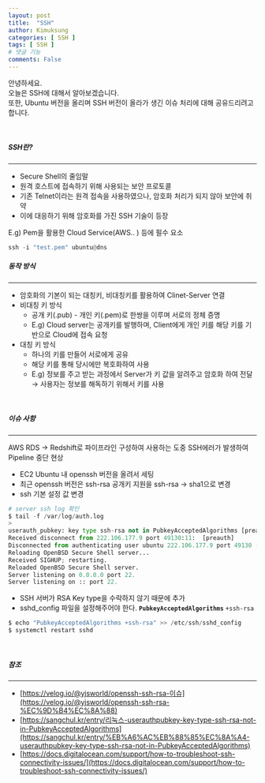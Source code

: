 ```yaml
---
layout: post
title:  "SSH"
author: Kimuksung
categories: [ SSH ]
tags: [ SSH ]
# 댓글 기능
comments: False
---
```


안녕하세요.  
오늘은 SSH에 대해서 알아보겠습니다.  
또한, Ubuntu 버전을 올리며 SSH 버전이 올라가 생긴 이슈 처리에 대해 공유드리려고 합니다.  

<br>

##### SSH란?
---
- Secure Shell의 줄임말
- 원격 호스트에 접속하기 위해 사용되는 보안 프로토콜
- 기존 Telnet이라는 원격 접속을 사용하였으나, 암호화 처리가 되지 않아 보안에 취약
- 이에 대응하기 위해 암호화를 가진 SSH 기술이 등장

E.g) Pem을 활용한 Cloud Service(AWS.. ) 등에 필수 요소

```python
ssh -i "test.pem" ubuntu@dns
```

##### 동작 방식
---
- 암호화의 기본이 되는 대칭키, 비대칭키를 활용하여 Clinet-Server 연결
- 비대칭 키 방식
    - 공개 키(.pub) - 개인 키(.pem)로 한쌍을 이루며 서로의 정체 증명
    - E.g) Cloud server는 공개키를 발행하며, Client에게 개인 키를 해당 키를 기반으로 Cloud에 접속 요청
- 대칭 키 방식
    - 하나의 키를 만들어 서로에게 공유
    - 해당 키를 통해 당시에만 복호화하여 사용
    - E.g) 정보를 주고 받는 과정에서 Server가 키 값을 알려주고 암호화 하여 전달 → 사용자는 정보를 해독하기 위해서 키를 사용

<br>

##### 이슈 사항
---
AWS RDS → Redshift로 파이프라인 구성하여 사용하는 도중 SSH에러가 발생하여 Pipeline 중단 현상
- EC2 Ubuntu 내 openssh 버전을 올려서 세팅
- 최근 openssh 버전은 ssh-rsa 공개키 지원을 ssh-rsa → sha1으로 변경
- ssh 기본 설정 값 변경

```python
# server ssh log 확인 
$ tail -f /var/log/auth.log
>
userauth_pubkey: key type ssh-rsa not in PubkeyAcceptedAlgorithms [preauth]
Received disconnect from 222.106.177.9 port 49130:11:  [preauth]
Disconnected from authenticating user ubuntu 222.106.177.9 port 49130 [preauth]
Reloading OpenBSD Secure Shell server...
Received SIGHUP; restarting.
Reloaded OpenBSD Secure Shell server.
Server listening on 0.0.0.0 port 22.
Server listening on :: port 22.
```

- SSH 서버가 RSA Key type을 수락하지 않기 때문에 추가
- sshd_config 파일을 설정해주어야 한다. **`PubkeyAcceptedAlgorithms`** `+ssh-rsa`

```python
$ echo "PubkeyAcceptedAlgorithms +ssh-rsa" >> /etc/ssh/sshd_config
$ systemctl restart sshd
```

<br>

##### 참조
---
- [https://velog.io/@yjsworld/openssh-ssh-rsa-이슈](https://velog.io/@yjsworld/openssh-ssh-rsa-%EC%9D%B4%EC%8A%88)
- [https://sangchul.kr/entry/리눅스-userauthpubkey-key-type-ssh-rsa-not-in-PubkeyAcceptedAlgorithms](https://sangchul.kr/entry/%EB%A6%AC%EB%88%85%EC%8A%A4-userauthpubkey-key-type-ssh-rsa-not-in-PubkeyAcceptedAlgorithms)
- [https://docs.digitalocean.com/support/how-to-troubleshoot-ssh-connectivity-issues/](https://docs.digitalocean.com/support/how-to-troubleshoot-ssh-connectivity-issues/)